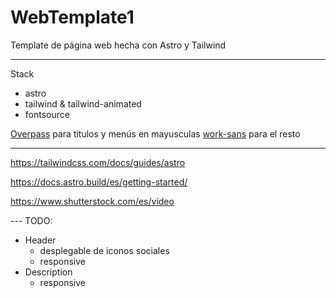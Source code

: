 # WebTemplate1
Template de página web hecha con Astro y Tailwind

---
Stack
- astro
- tailwind & tailwind-animated
- fontsource

[Overpass](https://fontsource.org/fonts/overpass/) para titulos y menús en mayusculas
[work-sans](https://fontsource.org/fonts/work-sans/) para el resto

---
https://tailwindcss.com/docs/guides/astro

https://docs.astro.build/es/getting-started/

https://www.shutterstock.com/es/video


--- TODO:
- Header
    - desplegable de iconos sociales
    - responsive
- Description
    - responsive